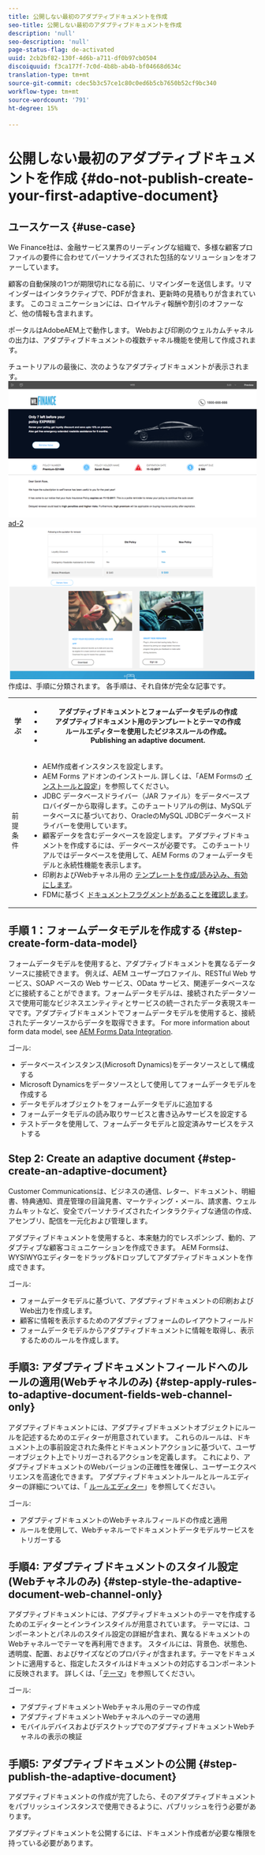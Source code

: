 ```yaml
---
title: 公開しない最初のアダプティブドキュメントを作成
seo-title: 公開しない最初のアダプティブドキュメントを作成
description: 'null'
seo-description: 'null'
page-status-flag: de-activated
uuid: 2cb2bf82-130f-4d6b-a711-df0b97cb0504
discoiquuid: f3ca177f-7c0d-4b8b-ab4b-bf04668d634c
translation-type: tm+mt
source-git-commit: cdec5b3c57ce1c80c0ed6b5cb7650b52cf9bc340
workflow-type: tm+mt
source-wordcount: '791'
ht-degree: 15%

---
```



# 公開しない最初のアダプティブドキュメントを作成 {#do-not-publish-create-your-first-adaptive-document}

## ユースケース {#use-case}

We Finance社は、金融サービス業界のリーディングな組織で、多様な顧客プロファイルの要件に合わせてパーソナライズされた包括的なソリューションをオファーしています。

顧客の自動保険の1つが期限切れになる前に、リマインダーを送信します。リマインダーはインタラクティブで、PDFが含まれ、更新時の見積もりが含まれています。 このコミュニケーションには、ロイヤルティ報酬や割引のオファーなど、他の情報も含まれます。

ポータルはAdobeAEM上で動作します。 Webおよび印刷のウェルカムチャネルの出力は、アダプティブドキュメントの複数チャネル機能を使用して作成されます。

チュートリアルの最後に、次のようなアダプティブドキュメントが表示されます。
[ ![ad-1](assets/ad-1.png)](https://blogs.adobe.com/contentcorner/files/2017/07/PAF_Mobile.pdf) [ ad-2 ![最初のアダプティブドキュメントのチュートリアルの](assets/ad-2.png)](https://blogs.adobe.com/contentcorner/files/2017/07/PAF_Desktop.pdf)作成は、手順に分類されます。 各手順は、それ自体が完全な記事です。

<table> 
 <tbody>
  <tr>
   <th>学ぶ</th> 
   <th>
    <ul> 
     <li>アダプティブドキュメントとフォームデータモデルの作成</li> 
     <li>アダプティブドキュメント用のテンプレートとテーマの作成</li> 
     <li>ルールエディターを使用したビジネスルールの作成。<br /> </li> 
     <li>Publishing an adaptive document. <br /> </li> 
    </ul> </th> 
  </tr>
  <tr>
   <td>前提条件</td> 
   <td>
    <ul> 
     <li>AEM作成者インスタンスを設定します。 </li> 
     <li>AEM Forms アドオンのインストール. 詳しくは、「AEM Formsの <a href="/help/forms/using/installing-configuring-aem-forms-osgi.md" target="_blank">インストールと設定</a>」を参照してください。</li> 
     <li>JDBC データベースドライバー（JAR ファイル）をデータベースプロバイダーから取得します。このチュートリアルの例は、MySQLデータベースに基づいており、OracleのMySQL JDBCデータベースドライバーを使用しています。 </li> 
     <li>顧客データを含むデータベースを設定します。 アダプティブドキュメントを作成するには、データベースが必要です。 このチュートリアルではデータベースを使用して、AEM Forms のフォームデータモデルと永続性機能を表示します。 </li> 
     <li>印刷およびWebチャネル用の <a href="/help/forms/using/web-channel-print-channel.md">テンプレートを作成/読み込み、有効にします</a>。</li> 
     <li>FDMに基づく <a href="/help/forms/using/document-fragments.md">ドキュメントフラグメントがあることを確認します</a>。</li> 
    </ul> </td> 
  </tr>
 </tbody>
</table>

## 手順 1：フォームデータモデルを作成する {#step-create-form-data-model}

フォームデータモデルを使用すると、アダプティブドキュメントを異なるデータソースに接続できます。 例えば、AEM ユーザープロファイル、RESTful Web サービス、SOAP ベースの Web サービス、OData サービス、関連データベースなどに接続することができます。フォームデータモデルは、接続されたデータソースで使用可能なビジネスエンティティとサービスの統一されたデータ表現スキーマです。アダプティブドキュメントでフォームデータモデルを使用すると、接続されたデータソースからデータを取得できます。 For more information about form data model, see [AEM Forms Data Integration](/help/forms/using/data-integration.md).

ゴール:

* データベースインスタンス(Microsoft Dynamics)をデータソースとして構成する
* Microsoft Dynamicsをデータソースとして使用してフォームデータモデルを作成する
* データモデルオブジェクトをフォームデータモデルに追加する
* フォームデータモデルの読み取りサービスと書き込みサービスを設定する
* テストデータを使用して、フォームデータモデルと設定済みサービスをテストする

## Step 2: Create an adaptive document {#step-create-an-adaptive-document}

Customer Communicationsは、ビジネスの通信、レター、ドキュメント、明細書、特典通知、資産管理の目論見書、マーケティング・メール、請求書、ウェルカムキットなど、安全でパーソナライズされたインタラクティブな通信の作成、アセンブリ、配信を一元化および管理します。

アダプティブドキュメントを使用すると、本来魅力的でレスポンシブ、動的、アダプティブな顧客コミュニケーションを作成できます。 AEM Formsは、WYSIWYGエディターをドラッグ&amp;ドロップしてアダプティブドキュメントを作成できます。

<!--`For more information about adaptive documents, see [Introduction to authoring adaptive documents](/forms/using/introduction-ad-authoring.md).`-->

ゴール:

* フォームデータモデルに基づいて、アダプティブドキュメントの印刷およびWeb出力を作成します。
* 顧客に情報を表示するためのアダプティブフォームのレイアウトフィールド
* フォームデータモデルからアダプティブドキュメントに情報を取得し、表示するためのルールを作成します。

<!--![see-the-guide-sm](assets/see-the-guide-sm.png)-->

## 手順3: アダプティブドキュメントフィールドへのルールの適用(Webチャネルのみ) {#step-apply-rules-to-adaptive-document-fields-web-channel-only}

アダプティブドキュメントには、アダプティブドキュメントオブジェクトにルールを記述するためのエディターが用意されています。 これらのルールは、ドキュメント上の事前設定された条件とドキュメントアクションに基づいて、ユーザーオブジェクト上でトリガーされるアクションを定義します。 これにより、アダプティブドキュメントのWebバージョンの正確性を確保し、ユーザーエクスペリエンスを高速化できます。 アダプティブドキュメントルールとルールエディターの詳細については、「 [ルールエディター](/help/forms/using/rule-editor.md)」を参照してください。

ゴール:

* アダプティブドキュメントのWebチャネルフィールドの作成と適用
* ルールを使用して、Webチャネルーでドキュメントデータモデルサービスをトリガーする

## 手順4: アダプティブドキュメントのスタイル設定(Webチャネルのみ) {#step-style-the-adaptive-document-web-channel-only}

アダプティブドキュメントには、アダプティブドキュメントのテーマを作成するためのエディターとインラインスタイルが用意されています。 テーマには、コンポーネントとパネルのスタイル設定の詳細が含まれ、異なるドキュメントのWebチャネルーでテーマを再利用できます。 スタイルには、背景色、状態色、透明度、配置、およびサイズなどのプロパティが含まれます。テーマをドキュメントに適用すると、指定したスタイルはドキュメントの対応するコンポーネントに反映されます。 詳しくは、「[テーマ](/help/forms/using/themes.md)」を参照してください。

ゴール:

* アダプティブドキュメントWebチャネル用のテーマの作成
* アダプティブドキュメントWebチャネルへのテーマの適用
* モバイルデバイスおよびデスクトップでのアダプティブドキュメントWebチャネルの表示の検証

## 手順5: アダプティブドキュメントの公開 {#step-publish-the-adaptive-document}

アダプティブドキュメントの作成が完了したら、そのアダプティブドキュメントをパブリッシュインスタンスで使用できるように、パブリッシュを行う必要があります。

アダプティブドキュメントを公開するには、ドキュメント作成者が必要な権限を持っている必要があります。
